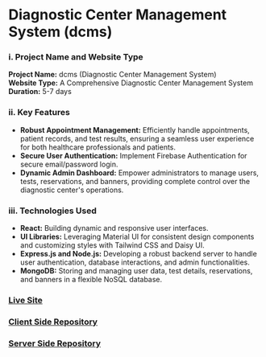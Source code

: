 # Diagnostic Center Management System (dcms) 

### i. Project Name and Website Type
**Project Name:** dcms (Diagnostic Center Management System)  
**Website Type:** A Comprehensive Diagnostic Center Management System  
**Duration:** 5-7 days

### ii. Key Features
- **Robust Appointment Management:** Efficiently handle appointments, patient records, and test results, ensuring a seamless user experience for both healthcare professionals and patients.
- **Secure User Authentication:** Implement Firebase Authentication for secure email/password login.
- **Dynamic Admin Dashboard:** Empower administrators to manage users, tests, reservations, and banners, providing complete control over the diagnostic center's operations.

### iii. Technologies Used
- **React:** Building dynamic and responsive user interfaces.
- **UI Libraries:** Leveraging Material UI for consistent design components and customizing styles with Tailwind CSS and Daisy UI.
- **Express.js and Node.js:** Developing a robust backend server to handle user authentication, database interactions, and admin functionalities.
- **MongoDB:** Storing and managing user data, test details, reservations, and banners in a flexible NoSQL database.

### [Live Site ](https://dcms-52c0f.web.app)
### [Client Side Repository](https://github.com/sattamap/dcms-client)
### [Server Side Repository](https://github.com/sattamap/dcms-server)
